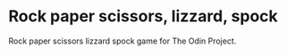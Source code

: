 # Rock paper scissors, lizzard, spock

Rock paper scissors lizzard spock game for The Odin Project.
